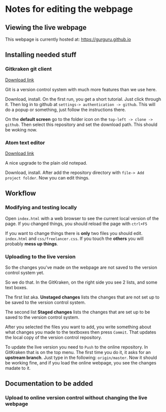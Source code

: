 # Notes for editing the webpage

## Viewing the live webpage

This webpage is currently hosted at: <https://gurguru.github.io>

## Installing needed stuff

### Gitkraken git client

[Download link](https://www.gitkraken.com/)

Git is a version control system with much more features than we use here.

Download, install. On the first run, you get a short tutorial.
Just click through it.
Then log in to github at `settings-> authentication -> github`. This will do a popup or something, just follow the instructions there.

On the __default screen__ go to the folder icon on the `top-left -> clone -> github`. Then select this repository and set the download path. This should be woking now.

### Atom text editor

[Download link](https://atom.io/)

A nice upgrade to the plain old notepad.

Download, install. After add the repository directory with `file-> Add project folder`. Now you can edit things.

## Workflow

### Modifying and testing locally

Open `index.html` with a web browser to see the current local version of the page. If you changed things, you should reload the page with `ctrl+F5`

If you want to change things there is __only__ two files you should edit. `index.html` and `css/freelancer.css`. If you touch the __others__ you will probably __mess up things__.

### Uploading to the live version

So the changes you've made on the webpage are not saved to the version control system yet.

 So we do that. In the GitKraken, on the right side you see 2 lists, and some text boxes.

 The first list aka. __Unstaged changes__ lists the changes that are not set up to be saved to the version control system.

 The second list __Staged changes__ lists the changes that are set up to be saved to the version control system.

  After you selected the files you want to add, you write something about what changes you made to the textboxes then press `Commit`. That updates the local copy of the version control repository.

  To update the live version you need to `Push` to the online repository.
  In GitKraken that is on the top menu.
  The first time you do it, it asks for an __upstream branch__. Just type in the following: `origin/master`.
  Now it should be working fine, and if you load the online webpage, you see the changes madate to it.

## Documentation to be added

### Upload to online version control without changing the live webpage
